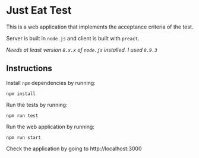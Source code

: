 # Just Eat Test

This is a web application that implements the acceptance criteria of the test.

Server is built in `node.js` and client is built with `preact`.

*Needs at least version `8.x.x` of `node.js` installed. I used `8.9.3`*

## Instructions
Install `npm` dependencies by running:
```
npm install
```

Run the tests by running:
```
npm run test
```

Run the web application by running:
```
npm run start
```
Check the application by going to http://localhost:3000

